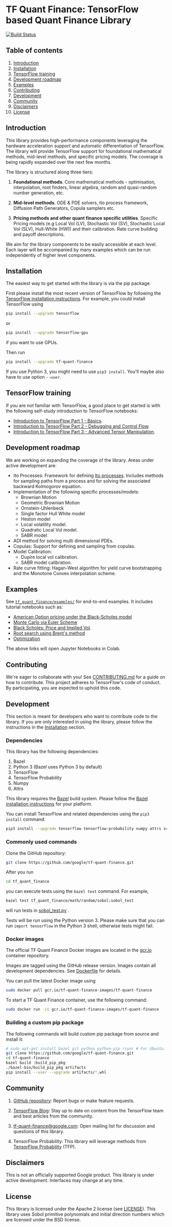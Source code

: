 # TF Quant Finance: TensorFlow based Quant Finance Library

[![Build Status](https://travis-ci.org/google/tf-quant-finance.svg?branch=master)](https://travis-ci.org/google/tf-quant-finance)

## Table of contents
1. [Introduction](#introduction)
2. [Installation](#installation)
3. [TensorFlow training](#tensorflow-training)
4. [Development roadmap](#development-roadmap)
5. [Examples](#examples)
6. [Contributing](#contributing)
7. [Development](#development)
8. [Community](#community)
9. [Disclaimers](#disclaimers)
10. [License](#license)

## Introduction

This library provides high-performance components leveraging the hardware
acceleration support and automatic differentiation of TensorFlow. The
library will provide TensorFlow support for foundational mathematical methods,
mid-level methods, and specific pricing models. The coverage is being rapidly
expanded over the next few months.

The library is structured along three tiers:

1. **Foundational methods**.
Core mathematical methods - optimisation, interpolation, root finders,
linear algebra, random and quasi-random number generation, etc.

2. **Mid-level methods**.
ODE & PDE solvers, Ito process framework, Diffusion Path Generators,
Copula samplers etc.

3. **Pricing methods and other quant finance specific utilities**.
Specific Pricing models (e.g Local Vol (LV), Stochastic Vol (SV),
Stochastic Local Vol (SLV), Hull-White (HW)) and their calibration.
Rate curve building and payoff descriptions.

We aim for the library components to be easily accessible at each level. Each
layer will be accompanied by many examples which can be run independently of
higher level components.

## Installation

The easiest way to get started with the library is via the pip package.

First please install the most recent version of TensorFlow by following
the [TensorFlow installation instructions](https://tensorflow.org/install).
For example, you could install TensorFlow using

```sh
pip install --upgrade tensorflow
```

or

```sh
pip install --upgrade tensorflow-gpu
```

if you want to use GPUs.

Then run

```sh
pip install --upgrade tf-quant-finance
```

If you use Python 3, you might need to use ```pip3 install```. You'll
maybe also have to use option ```--user```.

## TensorFlow training

If you are not familiar with TensorFlow, a good place to get started is with the
following self-study introduction to TensorFlow notebooks:

   * [Introduction to TensorFlow Part 1 - Basics](https://colab.research.google.com/github/google/tf-quant-finance/blob/master/tf_quant_finance/examples/jupyter_notebooks/Introduction_to_TensorFlow_Part_1_-_Basics.ipynb).
   * [Introduction to TensorFlow Part 2 - Debugging and Control Flow](https://colab.research.google.com/github/google/tf-quant-finance/blob/master/tf_quant_finance/examples/jupyter_notebooks/Introduction_to_TensorFlow_Part_2_-_Debugging_and_Control_Flow.ipynb).
   * [Introduction to TensorFlow Part 3 - Advanced Tensor Manipulation](https://colab.research.google.com/github/google/tf-quant-finance/blob/master/tf_quant_finance/examples/jupyter_notebooks/Introduction_to_TensorFlow_Part_3_-_Advanced_Tensor_Manipulation.ipynb).

## Development roadmap

We are working on expanding the coverage of the library. Areas under active
development are:

  * Ito Processes: Framework for defining [Ito processes](https://en.wikipedia.org/wiki/It%C3%B4_calculus#It%C3%B4_processes).
  Includes methods for sampling paths from a process and for solving the
  associated backward Kolmogorov equation.
  * Implementation of the following specific processes/models:
      * Brownian Motion
      * Geometric Brownian Motion
      * Ornstein-Uhlenbeck
      * Single factor Hull White model
      * Heston model
      * Local volatility model.
      * Quadratic Local Vol model.
      * SABR model
  * ADI method for solving multi dimensional PDEs.
  * Copulas: Support for defining and sampling from copulas.
  * Model Calibration:
      * Dupire local vol calibration.
      * SABR model calibration.
  * Rate curve fitting: Hagan-West algorithm for yield curve bootstrapping and
  the Monotone Convex interpolation scheme.


## Examples
See [`tf_quant_finance/examples/`](https://github.com/google/tf-quant-finance/tree/master/tf_quant_finance/examples)
for end-to-end examples. It includes tutorial notebooks such as:

  * [American Option pricing under the Black-Scholes model](https://colab.research.google.com/github/google/tf-quant-finance/blob/master/tf_quant_finance/examples/jupyter_notebooks/American_Option_Black_Scholes.ipynb)
  * [Monte Carlo via Euler Scheme](https://colab.research.google.com/github/google/tf-quant-finance/blob/master/tf_quant_finance/examples/jupyter_notebooks/Monte_Carlo_Euler_Scheme.ipynb)
  * [Black Scholes: Price and Implied Vol](https://colab.research.google.com/github/google/tf-quant-finance/blob/master/tf_quant_finance/examples/jupyter_notebooks/Black_Scholes_Price_and_Implied_Vol.ipynb).
  * [Root search using Brent's method](https://colab.research.google.com/github/google/tf-quant-finance/blob/master/tf_quant_finance/examples/jupyter_notebooks/Root_Search.ipynb)
  * [Optimization](https://colab.research.google.com/github/google/tf-quant-finance/blob/master/tf_quant_finance/examples/jupyter_notebooks/Optimization.ipynb)

The above links will open Jupyter Notebooks in Colab.

## Contributing

We're eager to collaborate with you! See [CONTRIBUTING.md](CONTRIBUTING.md) for a guide on how to contribute. This project adheres to TensorFlow's code of conduct. By participating, you are expected to uphold this code.

## Development

This section is meant for developers who want to contribute code to the
library. If you are only interested in using the library, please follow the
instructions in the [Installation](#installation) section.

### Dependencies

This library has the following dependencies:

1.  Bazel
2.  Python 3 (Bazel uses Python 3 by default)
3.  TensorFlow
4.  TensorFlow Probability
5.  Numpy
6.  Attrs

This library requires the
[Bazel](https://bazel.build/) build system. Please follow the
[Bazel installation instructions](https://docs.bazel.build/versions/master/install.html)
for your platform.


You can install TensorFlow and related dependencies using the ```pip3 install```
command:

```sh
pip3 install --upgrade tensorflow tensorflow-probability numpy attrs scipy
```

### Commonly used commands

Clone the GitHub repository:

```sh
git clone https://github.com/google/tf-quant-finance.git
```

After you run

```sh
cd tf_quant_finance
```

you can execute tests using the ```bazel test``` command. For example,

```sh
bazel test tf_quant_finance/math/random/sobol:sobol_test
```

will run tests in
[sobol_test.py](https://github.com/google/tf-quant-finance/blob/master/tf_quant_finance/math/random/sobol/sobol_test.py)
.

Tests will be run using the Python version 3. Please make sure that you can
run ```import tensorflow``` in the Python 3 shell, otherwise tests might fail.

### Docker images

The official TF Quant Finance Docker images are located in the
[gcr.io](https://gcr.io/tf-quant-finance-images/tf-quant-finance) container
repository.

Images are tagged using the GitHub release version. Images contain
all development dependencies. See [Dockerfile](Dockerfile) for details.

You can pull the latest Docker image using

```sh
sudo docker pull gcr.io/tf-quant-finance-images/tf-quant-finance
```

To start a TF Quant Finance container, use the following command:

```sh
sudo docker run -it gcr.io/tf-quant-finance-images/tf-quant-finance
```

### Building a custom pip package

The following commands will build custom pip package from source and install it:

```sh
# sudo apt-get install bazel git python python-pip rsync # For Ubuntu.
git clone https://github.com/google/tf-quant-finance.git
cd tf-quant-finance
bazel build :build_pip_pkg
./bazel-bin/build_pip_pkg artifacts
pip install --user --upgrade artifacts/*.whl
```

## Community
1. [GitHub repository](https://github.com/google/tf-quant-finance): Report bugs or make feature requests.

2. [TensorFlow Blog](https://medium.com/tensorflow): Stay up to date on content from the TensorFlow team and best articles from the community.

3. tf-quant-finance@google.com: Open mailing list for discussion and questions of this library.

4. TensorFlow Probability: This library will leverage methods from [TensorFlow Probability](https://www.tensorflow.org/probability) (TFP).

## Disclaimers
This is not an officially supported Google product. This library is under active development. Interfaces may change at any time.

## License
This library is licensed under the Apache 2 license (see [LICENSE](LICENSE)). This library uses Sobol primitive polynomials and initial direction numbers
which are licensed under the BSD license.
